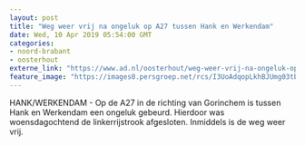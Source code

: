 ```yaml
---
layout: post
title: "Weg weer vrij na ongeluk op A27 tussen Hank en Werkendam"
date: Wed, 10 Apr 2019 05:54:00 GMT
categories: 
- noord-brabant 
- oosterhout 
externe_link: "https://www.ad.nl/oosterhout/weg-weer-vrij-na-ongeluk-op-a27-tussen-hank-en-werkendam~ab3e9238/"
feature_image: "https://images0.persgroep.net/rcs/I3UoAdqopLkhBJUmg03tbN20txA/diocontent/119297211/_fitwidth/400/?appId=21791a8992982cd8da851550a453bd7f&quality=0.7"
---
```


HANK/WERKENDAM - Op de A27 in de richting van Gorinchem is tussen Hank en Werkendam een ongeluk gebeurd. Hierdoor was woensdagochtend de linkerrijstrook afgesloten. Inmiddels is de weg weer vrij.

